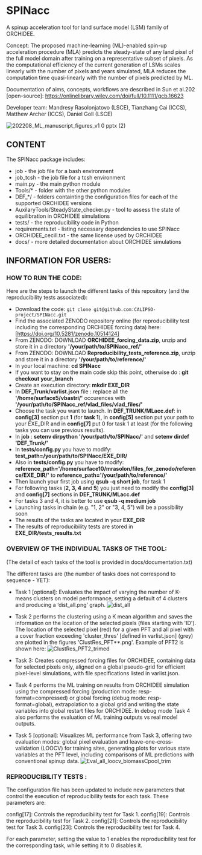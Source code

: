 # SPINacc
A spinup acceleration tool for land surface model (LSM) family of ORCHIDEE.

Concept: The proposed machine-learning (ML)-enabled spin-up acceleration procedure (MLA) predicts the steady-state of any land pixel of the full model domain after training on a representative subset of pixels. As the computational efficiency of the current generation of LSMs scales linearly with the number of pixels and years simulated, MLA reduces the computation time quasi-linearly with the number of pixels predicted by ML.

Documentation of aims, concepts, workflows are described in Sun et al.202 [open-source]: https://onlinelibrary.wiley.com/doi/full/10.1111/gcb.16623

Developer team: Mandresy Rasolonjatovo (LSCE),  Tianzhang Cai (ICCS), Matthew Archer (ICCS),  Daniel Goll (LSCE)

![202208_ML_manuscript_figures_v1 0 pptx (2)](https://user-images.githubusercontent.com/79981678/209093236-1601237a-7959-42b6-b6f1-306be1bc0b44.png)

## CONTENT
The SPINacc package includes:
* job - the job file for a bash environment
* job_tcsh - the job file for a tcsh environment
* main.py - the main python module
* Tools/* - folder with the other python modules
* DEF_*/  - folders containting the configuration files for each of the supported ORCHIDEE versions
* AuxilaryTools/SteadyState_checker.py - tool to assess the state of equilibration in ORCHIDEE simulations
* tests/ - the reproducibility code in Python
* requirements.txt - listing necessary dependencies to use SPINacc
* ORCHIDEE_cecill.txt - the same license used by ORCHIDEE
* docs/ - more detailed documentation about ORCHIDEE simulations

## INFORMATION FOR USERS:
### HOW TO RUN THE CODE:
Here are the steps to launch the different tasks of this repository (and the reproducibility tests associated):

* Download the code: `git clone git@github.com:CALIPSO-project/SPINacc.git`
* Find the associated ZENODO repository online (for reproducibility test including the corresponding ORCHIDEE forcing data) here: [https://doi.org/10.5281/zenodo.10514124]
* From ZENODO: DOWNLOAD __ORCHIDEE_forcing_data.zip__, unzip and store it in a directory **'/your/path/to/SPINacc_ref/'**
* From ZENODO: DOWNLOAD __Reproducibility_tests_reference.zip__, unzip and store it in a directory __'/your/path/to/reference/'__
* In your local machine:  __cd SPINacc__
* If you want to stay on the main code skip this point, otherwise do : __git checkout your_branch__
* Create an execution directory: __mkdir EXE_DIR__
* In __DEF_Trunk/varlist.json__ file : replace all the __'/home/surface5/vbastri/'__ occurences with **'/your/path/to/SPINacc_ref/vlad_files/vlad_files/'**
* Choose the task you want to launch. In **DEF_TRUNK/MLacc.def**: in __config[3]__ section put **1** (for __task 1__), in __config[5]__ section put your path to your EXE_DIR and in __config[7]__ put 0 for task 1 at least (for the following tasks you can use previous results).
* In __job__ : __setenv dirpython '/your/path/to/SPINacc/'__ and __setenv dirdef 'DEF_Trunk/'__
* In **tests/config.py** you have to modify: __test_path=/your/path/to/SPINacc/EXE_DIR/__
* Also in **tests/config.py** you have to modify: __reference_path='/home/surface10/mrasolon/files_for_zenodo/reference/EXE_DIR/'__ to __reference_path='/your/path/to/reference/'__
* Then launch your first job using  **qsub -q short job**, for task 1
* For following tasks (**2, 3, 4** and **5**) you just need to modify the **config[3]** and **config[7]** sections in **DEF_TRUNK/MLacc.def**
* For tasks 3 and 4, it is better to use **qsub -q medium job**
* Launching tasks in chain (e.g. "1, 2" or "3, 4, 5") will be a possibility soon
* The results of the tasks are located in your **EXE_DIR**
* The results of reproducibility tests are stored in **EXE_DIR/tests_results.txt**


### OVERVIEW OF THE INDIVIDUAL TASKS OF THE TOOL:
(The detail of each tasks of the tool is provided in docs/documentation.txt)

The different tasks are (the number of tasks does not correspond to sequence - YET):
* Task 1 [optional]: Evaluates the impact of varying the number of K-means clusters on model performance, setting a default of 4 clusters and producing a ‘dist_all.png’ graph.
![dist_all](https://user-images.githubusercontent.com/79981678/197764400-deaac192-a26b-4f38-8eb1-6a0b50da65c9.png)

* Task 2 performs the clustering using a K mean algorithm and saves the information on the location of the selected pixels (files starting with 'ID'). The location of the selected pixel (red) for a given PFT and all pixel with a cover fraction exceeding 'cluster_thres' [defined in varlist.json] (grey) are plotted in the figures 'ClustRes_PFT**.png'. Example of PFT2 is shown here:
![ClustRes_PFT2_trimed](https://user-images.githubusercontent.com/79981678/197765127-05ef8271-79a0-4775-803c-a1759c413376.png)

* Task 3: Creates compressed forcing files for ORCHIDEE, containing data for selected pixels only, aligned on a global pseudo-grid for efficient pixel-level simulations, with file specifications listed in varlist.json.

* Task 4 performs the ML training on results from ORCHIDEE simulation using the compressed forcing (production mode: resp-format=compressed) or global forcing (debug mode: resp-format=global), extrapolation to a global grid and writing the state variables into global restart files for ORCHIDEE. In debug mode Task 4 also performs the evaluation of ML training outputs vs real model outputs.

* Task 5 [optional]: Visualizes ML performance from Task 3, offering two evaluation modes: global pixel evaluation and leave-one-cross-validation (LOOCV) for training sites, generating plots for various state variables at the PFT level, including comparisons of ML predictions with conventional spinup data.
![Eval_all_loocv_biomassCpool_trim](https://user-images.githubusercontent.com/79981678/197768665-c868f95b-d7f4-4a2f-a942-d37c9e509596.png)


### REPRODUCIBILITY TESTS :
The configuration file has been updated to include new parameters that control the execution of reproducibility tests for each task. These parameters are:

config[17]: Controls the reproducibility test for Task 1.
config[19]: Controls the reproducibility test for Task 2.
config[21]: Controls the reproducibility test for Task 3.
config[23]: Controls the reproducibility test for Task 4.

For each parameter, setting the value to 1 enables the reproducibility test for the corresponding task, while setting it to 0 disables it.
